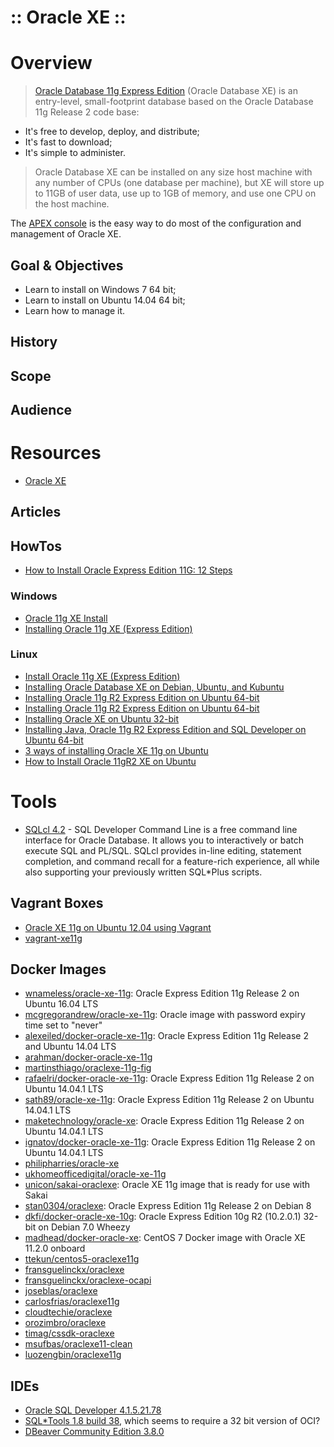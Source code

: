 :: Oracle XE ::
===============

# Overview

> [Oracle Database 11g Express Edition](http://www.oracle.com/technetwork/database/database-technologies/express-edition/overview/index.html) (Oracle Database XE) is an entry-level, small-footprint database based on the Oracle Database 11g Release 2 code base:
- It's free to develop, deploy, and distribute;
- It's fast to download;
- It's simple to administer.

> Oracle Database XE can be installed on any size host machine with any number of CPUs (one database per machine), but XE will store up to 11GB of user data, use up to 1GB of memory, and use one CPU on the host machine.

The [APEX console](http://127.0.0.1:8081/apex/f?p=4950) is the easy way to do most of the configuration and management of Oracle XE.

## Goal & Objectives

- Learn to install on Windows 7 64 bit;
- Learn to install on Ubuntu 14.04 64 bit;
- Learn how to manage it.

## History

## Scope

## Audience

# Resources

- [Oracle XE](http://www.orafaq.com/wiki/Oracle_XE)

## Articles

## HowTos

- [How to Install Oracle Express Edition 11G: 12 Steps](http://www.wikihow.com/Install-Oracle-Express-Edition-11G)

### Windows

- [Oracle 11g XE Install](http://blog.mclaughlinsoftware.com/2011/09/13/oracle-11g-xe-install/)
- [Installing Oracle 11g XE (Express Edition)](https://www.codeproject.com/articles/254711/installing-oracle-g-xe-express-edition)

### Linux

- [Install Oracle 11g XE (Express Edition)](https://wiki.sabayon.org/index.php?title=HOWTO:_Install_Oracle_11g_XE_(Express_Edition))
- [Installing Oracle Database XE on Debian, Ubuntu, and Kubuntu](http://www.oracle.com/technetwork/topics/linux/xe-on-kubuntu-087822.html)
- [Installing Oracle 11g R2 Express Edition on Ubuntu 64-bit](http://sysadminnotebook.blogspot.co.uk/2012/10/installing-oracle-11g-r2-express.html)
- [Installing Oracle 11g R2 Express Edition on Ubuntu 64-bit](http://meandmyubuntulinux.blogspot.co.uk/2012/05/installing-oracle-11g-r2-express.html)
- [Installing Oracle XE on Ubuntu 32-bit](http://meandmyubuntulinux.blogspot.co.uk/2013/03/installing-oracle-xe-on-ubuntu-32-bit.html)
- [Installing Java, Oracle 11g R2 Express Edition and SQL Developer on Ubuntu 64-bit](http://blog.whitehorses.nl/2014/03/18/installing-java-oracle-11g-r2-express-edition-and-sql-developer-on-ubuntu-64-bit/)
- [3 ways of installing Oracle XE 11g on Ubuntu](http://tuhrig.de/3-ways-of-installing-oracle-xe-11g-on-ubuntu/)
- [How to Install Oracle 11gR2 XE on Ubuntu](http://www.gokhanatil.com/2016/04/how-to-install-oracle-11gr2-xe-on-ubuntu.html)

# Tools

- [SQLcl 4.2](http://www.oracle.com/technetwork/developer-tools/sqlcl/downloads/index.html) - SQL Developer Command Line is a free command line interface for Oracle Database. It allows you to interactively or batch execute SQL and PL/SQL. SQLcl provides in-line editing, statement completion, and command recall for a feature-rich experience,  all while also supporting your previously written SQL*Plus scripts.

## Vagrant Boxes

- [Oracle XE 11g on Ubuntu 12.04 using Vagrant](https://github.com/hilverd/vagrant-ubuntu-oracle-xe)
- [vagrant-xe11g](https://github.com/matthewbaldwin/vagrant-xe11g)

## Docker Images

- [wnameless/oracle-xe-11g](https://hub.docker.com/r/wnameless/oracle-xe-11g/): Oracle Express Edition 11g Release 2 on Ubuntu 16.04 LTS
- [mcgregorandrew/oracle-xe-11g](https://hub.docker.com/r/mcgregorandrew/oracle-xe-11g/): Oracle image with password expiry time set to "never"
- [alexeiled/docker-oracle-xe-11g](https://hub.docker.com/r/alexeiled/docker-oracle-xe-11g/): Oracle Express Edition 11g Release 2 and Ubuntu 14.04 LTS
- [arahman/docker-oracle-xe-11g](https://hub.docker.com/r/arahman/docker-oracle-xe-11g/)
- [martinsthiago/oraclexe-11g-fig](https://hub.docker.com/r/martinsthiago/oraclexe-11g-fig/)
- [rafaelri/docker-oracle-xe-11g](https://hub.docker.com/r/rafaelri/docker-oracle-xe-11g/): Oracle Express Edition 11g Release 2 on Ubuntu 14.04.1 LTS
- [sath89/oracle-xe-11g](https://hub.docker.com/r/sath89/oracle-xe-11g/): Oracle Express Edition 11g Release 2 on Ubuntu 14.04.1 LTS
- [maketechnology/oracle-xe](https://hub.docker.com/r/maketechnology/oracle-xe/): Oracle Express Edition 11g Release 2 on Ubuntu 14.04.1 LTS
- [ignatov/docker-oracle-xe-11g](https://hub.docker.com/r/ignatov/docker-oracle-xe-11g/): Oracle Express Edition 11g Release 2 on Ubuntu 14.04.1 LTS
- [philipharries/oracle-xe](https://hub.docker.com/r/philipharries/oracle-xe/)
- [ukhomeofficedigital/oracle-xe-11g](https://hub.docker.com/r/ukhomeofficedigital/oracle-xe-11g/)
- [unicon/sakai-oraclexe](https://hub.docker.com/r/unicon/sakai-oraclexe/): Oracle XE 11g image that is ready for use with Sakai
- [stan0304/oraclexe](https://hub.docker.com/r/stan0304/oraclexe/): Oracle Express Edition 11g Release 2 on Debian 8
- [dkfi/docker-oracle-xe-10g](https://hub.docker.com/r/dkfi/docker-oracle-xe-10g/): Oracle Express Edition 10g R2 (10.2.0.1) 32-bit on Debian 7.0 Wheezy
- [madhead/docker-oracle-xe](https://github.com/madhead/docker-oracle-xe): CentOS 7 Docker image with Oracle XE 11.2.0 onboard
- [ttekun/centos5-oraclexe11g](https://hub.docker.com/r/ttekun/centos5-oraclexe11g/)
- [fransguelinckx/oraclexe](https://hub.docker.com/r/fransguelinckx/oraclexe/)
- [fransguelinckx/oraclexe-ocapi](https://hub.docker.com/r/fransguelinckx/oraclexe-ocapi/)
- [joseblas/oraclexe](https://hub.docker.com/r/joseblas/oraclexe/)
- [carlosfrias/oraclexe11g](https://hub.docker.com/r/carlosfrias/oraclexe11g/)
- [cloudtechie/oraclexe](https://hub.docker.com/r/cloudtechie/oraclexe/)
- [orozimbro/oraclexe](https://hub.docker.com/r/orozimbro/oraclexe/)
- [timag/cssdk-oraclexe](https://hub.docker.com/r/timag/cssdk-oraclexe/)
- [msufbas/oraclexe11-clean](https://hub.docker.com/r/msufbas/oraclexe11-clean/)
- [luozengbin/oraclexe11g](https://hub.docker.com/r/luozengbin/oraclexe11g/)

## IDEs

- [Oracle SQL Developer 4.1.5.21.78](http://www.oracle.com/technetwork/developer-tools/sql-developer/downloads/index.html)
- [SQL*Tools 1.8 build 38](http://www.sqltools.net/), which seems to require a 32 bit version of OCI?
- [DBeaver Community Edition 3.8.0](http://dbeaver.jkiss.org/download/)

